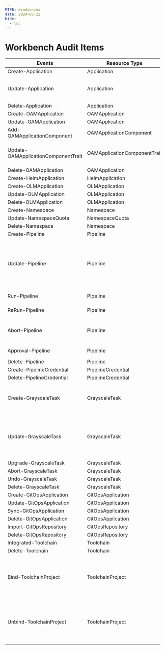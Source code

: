 ```yaml
---
MTPE: windsonsea
date: 2024-05-22
hide:
  - toc
---
```


# Workbench Audit Items

| Events | Resource Type | Notes |
| --- | --- | --- |
| Create-Application | Application | |
| Update-Application | Application | Edit YAML, create snapshots, rollback |
| Delete-Application | Application | |
| Create-OAMApplication | OAMApplication | |
| Update-OAMApplication | OAMApplication | Edit YAML |
| Add-OAMApplicationComponent | OAMApplicationComponent | Add component |
| Update-OAMApplicationComponentTrait | OAMApplicationComponentTrait | Update OAM features for application component |
| Delete-OAMApplication | OAMApplication | |
| Create-HelmApplication | HelmApplication | |
| Create-OLMApplication | OLMApplication | |
| Update-OLMApplication | OLMApplication | |
| Delete-OLMApplication | OLMApplication | |
| Create-Namespace | Namespace | |
| Update-NamespaceQuota | NamespaceQuota | |
| Delete-Namespace | Namespace | |
| Create-Pipeline | Pipeline | |
| Update-Pipeline | Pipeline | Includes all update operations (edit Jenkinsfile, edit configuration, edit graphical) |
| Run-Pipeline | Pipeline | Run immediately |
| ReRun-Pipeline | Pipeline | Re-run operation |
| Abort-Pipeline | Pipeline | Terminate operation + termination of approval step |
| Approval-Pipeline | Pipeline | Approve pipeline |
| Delete-Pipeline | Pipeline | |
| Create-PipelineCredential | PipelineCredential | |
| Delete-PipelineCredential | PipelineCredential | |
| Create-GrayscaleTask | GrayscaleTask | Whether to distinguish between blue-green or canary |
| Update-GrayscaleTask | GrayscaleTask | Update release task, update version, edit YAML, update number of instances |
| Upgrade-GrayscaleTask | GrayscaleTask | |
| Abort-GrayscaleTask | GrayscaleTask | |
| Undo-GrayscaleTask | GrayscaleTask | |
| Delete-GrayscaleTask | GrayscaleTask | |
| Create-GitOpsApplication | GitOpsApplication | |
| Update-GitOpsApplication | GitOpsApplication | |
| Sync-GitOpsApplication | GitOpsApplication | |
| Delete-GitOpsApplication | GitOpsApplication | |
| Import-GitOpsRepository | GitOpsRepository | |
| Delete-GitOpsRepository | GitOpsRepository | |
| Integrated-Toolchain | Toolchain | |
| Delete-Toolchain | Toolchain | |
| Bind-ToolchainProject | ToolchainProject | Jira and GitLab support SonarQube from an administrator's perspective as well |
| Unbind-ToolchainProject | ToolchainProject | Jira and GitLab support SonarQube from an administrator's perspective as well |
